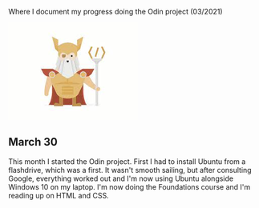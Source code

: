 <hi>Where I document my progress doing the Odin project (03/2021)</h1>

<img src="images/viking.jpeg" alt="Viking">


<h2>March 30</h2>

<p>This month I started the Odin project. First I had to install Ubuntu from a flashdrive, which was a first. It wasn't smooth sailing, but after consulting Google, everything worked out and I'm now using Ubuntu alongside Windows 10 on my laptop. I'm now doing the Foundations course and I'm reading up on HTML and CSS.</p>





